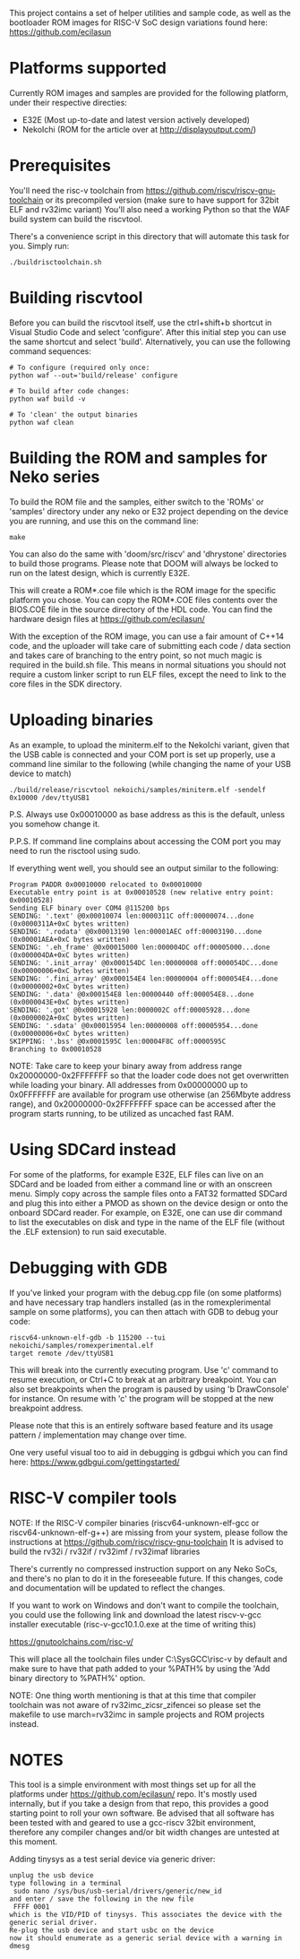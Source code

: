 This project contains a set of helper utilities and sample code, as well as the bootloader ROM images for RISC-V SoC design variations found here: https://github.com/ecilasun

# Platforms supported

Currently ROM images and samples are provided for the following platform, under their respective directies:
- E32E (Most up-to-date and latest version actively developed)
- NekoIchi (ROM for the article over at http://displayoutput.com/)

# Prerequisites

You'll need the risc-v toolchain from https://github.com/riscv/riscv-gnu-toolchain or its precompiled version (make sure to have support for 32bit ELF and rv32imc variant)
You'll also need a working Python so that the WAF build system can build the riscvtool.

There's a convenience script in this directory that will automate this task for you. Simply run:

```
./buildrisctoolchain.sh
```

# Building riscvtool

Before you can build the riscvtool itself, use the ctrl+shift+b shortcut in Visual Studio Code and select 'configure'. After this initial step you can use the same shortcut and select 'build'.
Alternatively, you can use the following command sequences:
```
# To configure (required only once:
python waf --out='build/release' configure

# To build after code changes:
python waf build -v

# To 'clean' the output binaries
python waf clean
```

# Building the ROM and samples for Neko series

To build the ROM file and the samples, either switch to the 'ROMs' or 'samples' directory under any neko or E32 project depending on the device you are running, and use this on the command line:

```
make
```

You can also do the same with 'doom/src/riscv' and 'dhrystone' directories to build those programs. Please note that DOOM will always be locked to run on the latest design, which is currently E32E.

This will create a ROM*.coe file which is the ROM image for the specific platform you chose. You can copy the ROM*.COE files contents over the BIOS.COE file in the source directory of the HDL code. You can find the hardware design files at https://github.com/ecilasun/

With the exception of the ROM image, you can use a fair amount of C++14 code, and the uploader will take care of submitting each code / data section and takes care of branching to the entry point, so not much magic is required in the build.sh file. This means in normal situations you should not require a custom linker script to run ELF files, except the need to link to the core files in the SDK directory.

# Uploading binaries

As an example, to upload the miniterm.elf to the NekoIchi variant, given that the USB cable is connected and your COM port is set up properly, use a command line similar to the following (while changing the name of your USB device to match)
```
./build/release/riscvtool nekoichi/samples/miniterm.elf -sendelf 0x10000 /dev/ttyUSB1
```

P.S. Always use 0x00010000 as base address as this is the default, unless you somehow change it.

P.P.S. If command line complains about accessing the COM port you may need to run the risctool using sudo.

If everything went well, you should see an output similar to the following:
```
Program PADDR 0x00010000 relocated to 0x00010000
Executable entry point is at 0x00010528 (new relative entry point: 0x00010528)
Sending ELF binary over COM4 @115200 bps
SENDING: '.text' @0x00010074 len:0000311C off:00000074...done (0x0000311A+0xC bytes written)
SENDING: '.rodata' @0x00013190 len:00001AEC off:00003190...done (0x00001AEA+0xC bytes written)
SENDING: '.eh_frame' @0x00015000 len:000004DC off:00005000...done (0x000004DA+0xC bytes written)
SENDING: '.init_array' @0x000154DC len:00000008 off:000054DC...done (0x00000006+0xC bytes written)
SENDING: '.fini_array' @0x000154E4 len:00000004 off:000054E4...done (0x00000002+0xC bytes written)
SENDING: '.data' @0x000154E8 len:00000440 off:000054E8...done (0x0000043E+0xC bytes written)
SENDING: '.got' @0x00015928 len:0000002C off:00005928...done (0x0000002A+0xC bytes written)
SENDING: '.sdata' @0x00015954 len:00000008 off:00005954...done (0x00000006+0xC bytes written)
SKIPPING: '.bss' @0x0001595C len:00004F8C off:0000595C
Branching to 0x00010528
```

NOTE: Take care to keep your binary away from address range 0x20000000-0x2FFFFFFF so that the loader code does not get overwritten while loading your binary. All addresses from 0x00000000 up to 0x0FFFFFFF are available for program use otherwise (an 256Mbyte address range), and 0x20000000-0x2FFFFFFF space can be accessed after the program starts running, to be utilized as uncached fast RAM.

# Using SDCard instead

For some of the platforms, for example E32E, ELF files can live on an SDCard and be loaded from either a command line or with an onscreen menu. Simply copy across the sample files onto a FAT32 formatted SDCard and plug this into either a PMOD as shown on the device design or onto the onboard SDCard reader. For example, on E32E, one can use dir command to list the executables on disk and type in the name of the ELF file (without the .ELF extension) to run said executable.

# Debugging with GDB

If you've linked your program with the debug.cpp file (on some platforms) and have necessary trap handlers installed (as in the romexplerimental sample on some platforms), you can then attach with GDB to debug your code:

```
riscv64-unknown-elf-gdb -b 115200 --tui nekoichi/samples/romexperimental.elf
target remote /dev/ttyUSB1
```

This will break into the currently executing program. Use 'c' command to resume execution, or Ctrl+C to break at an arbitrary breakpoint. You can also set breakpoints when the program is paused by using 'b DrawConsole' for instance. On resume with 'c' the program will be stopped at the new breakpoint address.
 
Please note that this is an entirely software based feature and its usage pattern / implementation may change over time.

One very useful visual too to aid in debugging is gdbgui which you can find here:
https://www.gdbgui.com/gettingstarted/

# RISC-V compiler tools

NOTE: If the RISC-V compiler binaries (riscv64-unknown-elf-gcc or riscv64-unknown-elf-g++) are missing from your system, please follow the instructions at https://github.com/riscv/riscv-gnu-toolchain
It is advised to build the rv32i / rv32if / rv32imf / rv32imaf libraries

There's currently no compressed instruction support on any Neko SoCs, and there's no plan to do it in the foreseeable future. If this changes, code and documentation will be updated to reflect the changes.

If you want to work on Windows and don't want to compile the toolchain, you could use the following link and download the latest riscv-v-gcc installer executable (risc-v-gcc10.1.0.exe at the time of writing this)

https://gnutoolchains.com/risc-v/

This will place all the toolchain files under C:\SysGCC\risc-v by default and make sure to have that path added to your %PATH% by using the 'Add binary directory to %PATH%' option.

NOTE: One thing worth mentioning is that at this time that compiler toolchain was not aware of rv32imc_zicsr_zifencei so please set the makefile to use march=rv32imc in sample projects and ROM projects instead.

# NOTES

This tool is a simple environment with most things set up for all the platforms under https://github.com/ecilasun/ repo. It's mostly used internally, but if you take a design from that repo, this provides a good starting point to roll your own software. Be advised that all software has been tested with and geared to use a gcc-riscv 32bit environment, therefore any compiler changes and/or bit width changes are untested at this moment.

Adding tinysys as a test serial device via generic driver:
```
unplug the usb device
type following in a terminal
 sudo nano /sys/bus/usb-serial/drivers/generic/new_id
and enter / save the following in the new file
 FFFF 0001
which is the VID/PID of tinysys. This associates the device with the generic serial driver.
Re-plug the usb device and start usbc on the device
now it should enumerate as a generic serial device with a warning in dmesg
```

